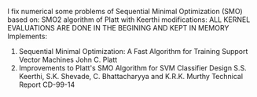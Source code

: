 I fix numerical some problems of Sequential Minimal Optimization (SMO) based on:
SMO2 algorithm of Platt with Keerthi modifications:
ALL KERNEL EVALUATIONS ARE DONE IN THE BEGINING AND KEPT IN MEMORY
Implements:
1. Sequential Minimal Optimization: A Fast Algorithm for Training Support Vector Machines
    John C. Platt
2. Improvements to Platt's SMO Algorithm for SVM Classifier Design
    S.S. Keerthi, S.K. Shevade, C. Bhattacharyya and K.R.K. Murthy
    Technical Report CD-99-14
